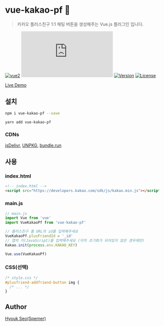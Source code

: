 # vue-kakao-pf 👋

> 카카오 플러스친구 1:1 채팅 버튼을 생성해주는 Vue.js 플러그인 입니다.

[![vue2](https://img.shields.io/badge/vue-2.x-brightgreen.svg)](https://vuejs.org/)
[![Gzipsize](https://img.badgesize.io/spemer/vue-kakao-pf/master/src/vue-kakao-pf.js?compression=gzip)](https://www.npmjs.com/package/vue-kakao-pf)
[![Version](https://img.shields.io/npm/v/vue-kakao-pf.svg)](https://www.npmjs.com/package/vue-kakao-pf)
[![License](https://img.shields.io/npm/l/vue-kakao-pf.svg)](https://github.com/spemer/vue-kakao-pf)

[Live Demo](https://spemer.github.io/vue-kakao-pf/)

## 설치

``` bash
npm i vue-kakao-pf --save
```

``` bash
yarn add vue-kakao-pf
```

### CDNs

[jsDelivr](https://cdn.jsdelivr.net/npm/vue-kakao-pf/),
[UNPKG](https://unpkg.com/vue-kakao-pf/),
[bundle.run](https://bundle.run/vue-kakao-pf)

## 사용

### index.html

``` html
<!-- index.html -->
<script src="https://developers.kakao.com/sdk/js/kakao.min.js"></script>
```

### main.js

``` javascript
// main.js
import Vue from 'vue'
import VueKakaoPf from 'vue-kakao-pf'

// 플러스친구 홈 URL의 id를 입력해주세요
VueKakaoPf.plusFriendId = '_id'
// 앱의 키(JavaScript)를 입력해주세요 (아직 초기화가 되어있지 않은 경우에만)
Kakao.init(process.env.KAKAO_KEY)

Vue.use(VueKakaoPf)
```

### CSS(선택)

``` css
/* style.css */
#plusfriend-addfriend-button img {
  /* ... */
}
```

## Author

[Hyouk Seo(Spemer)](https://github.com/spemer)
